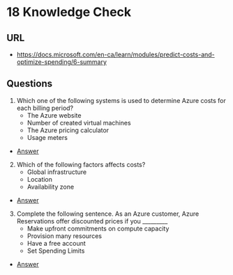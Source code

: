 # 18 Knowledge Check

## URL
* https://docs.microsoft.com/en-ca/learn/modules/predict-costs-and-optimize-spending/6-summary

## Questions
1) Which one of the following systems is used to determine Azure costs for each billing period?
    * The Azure website
    * Number of created virtual machines
    * The Azure pricing calculator
    * Usage meters
* [Answer](https://i.imgur.com/qbfqv6Z.png)
2) Which of the following factors affects costs?
    * Global infrastructure
    * Location
    * Availability zone
* [Answer](https://i.imgur.com/EW33V6B.png)
3) Complete the following sentence. As an Azure customer, Azure Reservations offer discounted prices if you _________
    * Make upfront commitments on compute capacity
    * Provision many resources
    * Have a free account
    * Set Spending Limits
* [Answer](https://i.imgur.com/YBb54lo.png)
